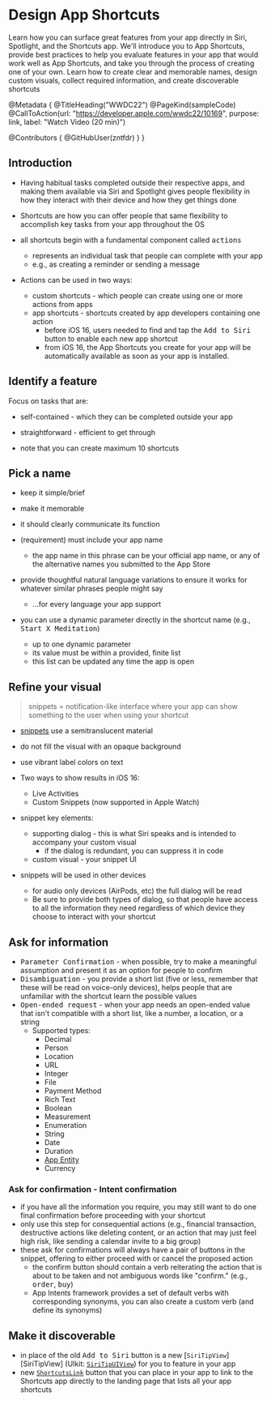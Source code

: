 # Design App Shortcuts

Learn how you can surface great features from your app directly in Siri, Spotlight, and the Shortcuts app. We'll introduce you to App Shortcuts, provide best practices to help you evaluate features in your app that would work well as App Shortcuts, and take you through the process of creating one of your own. Learn how to create clear and memorable names, design custom visuals, collect required information, and create discoverable shortcuts

@Metadata {
   @TitleHeading("WWDC22")
   @PageKind(sampleCode)
   @CallToAction(url: "https://developer.apple.com/wwdc22/10169", purpose: link, label: "Watch Video (20 min)")

   @Contributors {
      @GitHubUser(zntfdr)
   }
}



## Introduction

- Having habitual tasks completed outside their respective apps, and making them available via Siri and Spotlight gives people flexibility in how they interact with their device and how they get things done
- Shortcuts are how you can offer people that same flexibility to accomplish key tasks from your app throughout the OS
- all shortcuts begin with a fundamental component called <kbd>actions</kbd>
  - represents an individual task that people can complete with your app
  - e.g., as creating a reminder or sending a message

- Actions can be used in two ways:
  - custom shortcuts - which people can create using one or more actions from apps
  - app shortcuts - shortcuts created by app developers containing one action
    - before iOS 16, users needed to find and tap the <kbd>Add to Siri</kbd> button to enable each new app shortcut
    - from iOS 16, the App Shortcuts you create for your app will be automatically available as soon as your app is installed. 

## Identify a feature

Focus on tasks that are:

- self-contained - which they can be completed outside your app
- straightforward - efficient to get through

- note that you can create maximum 10 shortcuts

## Pick a name 

- keep it simple/brief
- make it memorable
- it should clearly communicate its function
- (requirement) must include your app name
  - the app name in this phrase can be your official app name, or any of the alternative names you submitted to the App Store

- provide thoughtful natural language variations to ensure it works for whatever similar phrases people might say
  - ...for every language your app support

- you can use a dynamic parameter directly in the shortcut name (e.g., <kbd>Start X Meditation</kbd>)
  - up to one dynamic parameter
  - its value must be within a provided, finite list
  - this list can be updated any time the app is open

## Refine your visual

> snippets = notification-like interface where your app can show something to the user when using your shortcut

- [snippets][sni] use a semitranslucent material
- do not fill the visual with an opaque background
- use vibrant label colors on text

- Two ways to show results in iOS 16: 
  - Live Activities
  - Custom Snippets (now supported in Apple Watch)

- snippet key elements:
  - supporting dialog - this is what Siri speaks and is intended to accompany your custom visual
    - if the dialog is redundant, you can suppress it in code
  - custom visual - your snippet UI

- snippets will be used in other devices
  - for audio only devices (AirPods, etc) the full dialog will be read
  - Be sure to provide both types of dialog, so that people have access to all the information they need regardless of which device they choose to interact with your shortcut

## Ask for information

- <kbd>Parameter Confirmation</kbd> - when possible, try to make a meaningful assumption and present it as an option for people to confirm
- <kbd>Disambiguation</kbd> - you provide a short list (five or less, remember that these will be read on voice-only devices), helps people that are unfamiliar with the shortcut learn the possible values
- <kbd>Open-ended request</kbd> - when your app needs an open-ended value that isn't compatible with a short list, like a number, a location, or a string
  - Supported types:
    - Decimal
    - Person
    - Location
    - URL
    - Integer
    - File
    - Payment Method
    - Rich Text
    - Boolean
    - Measurement
    - Enumeration
    - String
    - Date
    - Duration
    - [App Entity][app-entities]
    - Currency

### Ask for confirmation - Intent confirmation

- if you have all the information you require, you may still want to do one final confirmation before proceeding with your shortcut
- only use this step for consequential actions (e.g., financial transaction, destructive actions like deleting content, or an action that may just feel high risk, like sending a calendar invite to a big group)
- these ask for confirmations will always have a pair of buttons in the snippet, offering to either proceed with or cancel the proposed action
  - the confirm button should contain a verb reiterating the action that is about to be taken and not ambiguous words like "confirm." (e.g., <kbd>order</kbd>, <kbd>buy</kbd>)
  - App Intents framework provides a set of default verbs with corresponding synonyms, you can also create a custom verb (and define its synonyms)

## Make it discoverable

- in place of the old <kbd>Add to Siri</kbd> button is a new [`SiriTipView`][SiriTipView] (UIkit: [`SiriTipUIView`][SiriTipUIView]) for you to feature in your app
- new [`ShortcutsLink`][ShortcutsLink] button that you can place in your app to link to the Shortcuts app directly to the landing page that lists all your app shortcuts

[sni]: https://developer.apple.com/documentation/sirikit/inuihostedviewcontext/sirisnippet
[app-entities]: https://developer.apple.com/documentation/appintents/app-entities
[tip]: https://developer.apple.com/documentation/appintents/siritipview
[SiriTipUIView]: https://developer.apple.com/documentation/appintents/siritipuiview
[ShortcutsLink]: https://developer.apple.com/documentation/appintents/shortcutslink